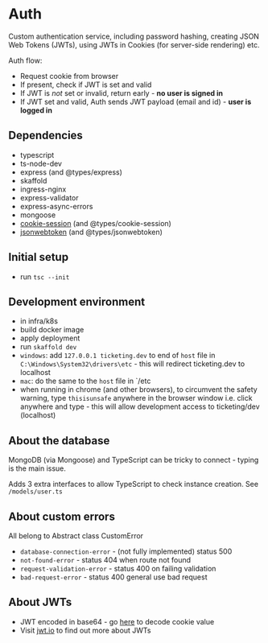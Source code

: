 # Auth

Custom authentication service, including password hashing, creating JSON Web Tokens (JWTs), using JWTs in Cookies (for server-side rendering) etc.

Auth flow:

- Request cookie from browser
- If present, check if JWT is set and valid
- If JWT is _not_ set or invalid, return early - **no user is signed in**
- If JWT set and valid, Auth sends JWT payload (email and id) - **user is logged in**

## Dependencies

- typescript
- ts-node-dev
- express (and @types/express)
- skaffold
- ingress-nginx
- express-validator
- express-async-errors
- mongoose
- [cookie-session](https://www.npmjs.com/package/cookie-session) (and @types/cookie-session)
- [jsonwebtoken](https://www.npmjs.com/package/jsonwebtoken) (and @types/jsonwebtoken)

## Initial setup

- run `tsc --init`

## Development environment

- in infra/k8s
- build docker image
- apply deployment
- run `skaffold dev`
- `windows`: add `127.0.0.1 ticketing.dev` to end of `host` file in `C:\Windows\System32\drivers\etc` - this will redirect ticketing.dev to localhost
- `mac`: do the same to the `host` file in `/etc
- when running in chrome (and other browsers), to circumvent the safety warning, type `thisisunsafe` anywhere in the browser window i.e. click anywhere and type - this will allow development access to ticketing/dev (localhost)

## About the database

MongoDB (via Mongoose) and TypeScript can be tricky to connect - typing is the main issue.

Adds 3 extra interfaces to allow TypeScript to check instance creation. See `/models/user.ts`

## About custom errors

All belong to Abstract class CustomError

- `database-connection-error` - (not fully implemented) status 500
- `not-found-error` - status 404 when route not found
- `request-validation-error` - status 400 on failing validation
- `bad-request-error` - status 400 general use bad request

## About JWTs

- JWT encoded in base64 - go [here](https://www.base64decode.org/) to decode cookie value
- Visit [jwt.io](https://jwt.io/) to find out more about JWTs
